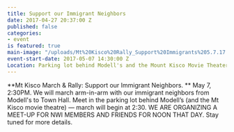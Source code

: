 ```yaml
---
title: Support our Immigrant Neighbors
date: 2017-04-27 20:37:00 Z
published: false
categories:
- event
is featured: true
main-image: "/uploads/Mt%20Kisco%20Rally_Support%20Immigrants%205.7.17.jpg"
event-start-date: 2017-05-07 14:30:00 Z
Location: Parking lot behind Modell's and the Mount Kisco Movie Theater
---
```


**Mt Kisco March & Rally: Support our Immigrant Neighbors. ** May 7, 2:30PM.  We will march arm-in-arm with our immigrant neighbors from Modell's to Town Hall. Meet in the parking lot behind Modell’s (and the Mt Kisco movie theatre) — march will begin at 2:30.
WE ARE ORGANIZING A MEET-UP FOR NWI MEMBERS AND FRIENDS FOR NOON THAT DAY.  Stay tuned for more details.